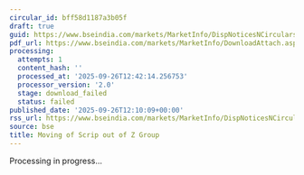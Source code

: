 ```yaml
---
circular_id: bff58d1187a3b05f
draft: true
guid: https://www.bseindia.com/markets/MarketInfo/DispNoticesNCirculars.aspx?Noticeid={95D74FBB-1CCE-484E-AD06-194A5EADD9B6}&noticeno=20250926-47&dt=09/26/2025&icount=47&totcount=50&flag=0
pdf_url: https://www.bseindia.com/markets/MarketInfo/DownloadAttach.aspx?id=20250926-47&attachedId=
processing:
  attempts: 1
  content_hash: ''
  processed_at: '2025-09-26T12:42:14.256753'
  processor_version: '2.0'
  stage: download_failed
  status: failed
published_date: '2025-09-26T12:10:09+00:00'
rss_url: https://www.bseindia.com/markets/MarketInfo/DispNoticesNCirculars.aspx?Noticeid={95D74FBB-1CCE-484E-AD06-194A5EADD9B6}&noticeno=20250926-47&dt=09/26/2025&icount=47&totcount=50&flag=0
source: bse
title: Moving of Scrip out of Z Group
---
```


Processing in progress...